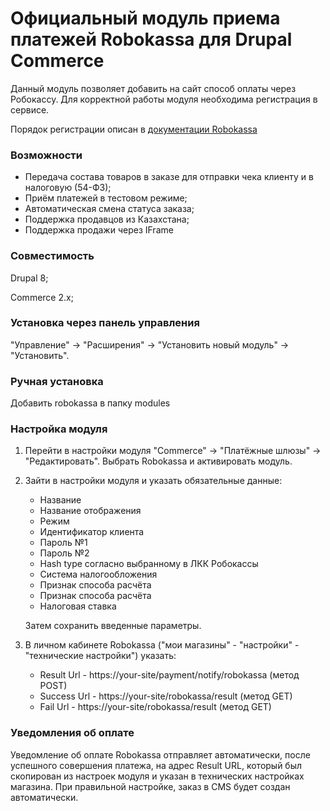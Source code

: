 # Официальный модуль приема платежей Robokassa для Drupal Commerce
Данный модуль позволяет добавить на сайт способ оплаты через Робокассу.
Для корректной работы модуля необходима регистрация в сервисе.

Порядок регистрации описан в [документации Robokassa](https://docs.robokassa.ru/#7844)

### Возможности
* Передача состава товаров в заказе для отправки чека клиенту и в налоговую (54-ФЗ);
* Приём платежей в тестовом режиме;
* Автоматическая смена статуса заказа;
* Поддержка продавцов из Казахстана;
* Поддержка продажи через IFrame

### Совместимость
Drupal 8;

Commerce 2.x;

### Установка через панель управления

"Управление" -> "Расширения" -> "Установить новый модуль" -> "Установить".

### Ручная установка

Добавить robokassa в папку modules

### Настройка модуля

1. Перейти в настройки модуля "Commerce" -> "Платёжные шлюзы" -> "Редактировать".
Выбрать Robokassa и активировать модуль.
2. Зайти в настройки модуля и указать обязательные данные:
    * Название
    * Название отображения
    * Режим
    * Идентификатор клиента
    * Пароль №1
    * Пароль №2
    * Hash type согласно выбранному в ЛКК Робокассы
    * Система налогообложения
    * Признак способа расчёта
    * Признак способа расчёта
    * Налоговая ставка

    Затем сохранить введенные параметры.

3. В личном кабинете Robokassa ("мои магазины" - "настройки" - "технические настройки") указать:

   * Result Url - https://your-site/payment/notify/robokassa (метод POST)
   * Success Url - https://your-site/robokassa/result (метод GET)
   * Fail Url - https://your-site/robokassa/result (метод GET)

### Уведомления об оплате

Уведомление об оплате Robokassa отправляет автоматически, после успешного совершения платежа, на адрес Result URL, который был скопирован из настроек модуля и указан в технических настройках магазина.
При правильной настройке, заказ в CMS будет создан автоматически.
